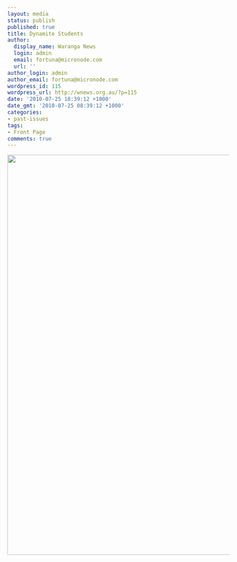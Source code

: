 ```yaml
---
layout: media
status: publish
published: true
title: Dynamite Students
author:
  display_name: Waranga News
  login: admin
  email: fortuna@micronode.com
  url: ''
author_login: admin
author_email: fortuna@micronode.com
wordpress_id: 115
wordpress_url: http://wnews.org.au/?p=115
date: '2010-07-25 18:39:12 +1000'
date_gmt: '2010-07-25 08:39:12 +1000'
categories:
- past-issues
tags:
- Front Page
comments: true
---
```


<a href="{{ site.url }}/images/2010/07/10-June-2010.jpg"><img class="alignnone size-full wp-image-112" title="10 June 2010" src="{{ site.url }}/images/2010/07/10-June-2010.jpg" alt="" width="624" height="907" /></a>
